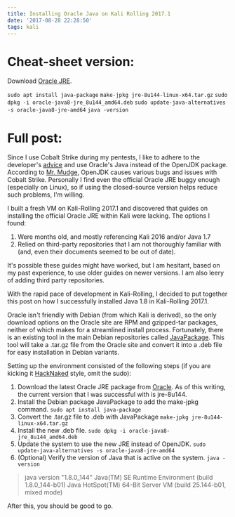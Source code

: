 ```yaml
---
title: Installing Oracle Java on Kali Rolling 2017.1
date: '2017-08-28 22:28:50'
tags: kali
---
```


# Cheat-sheet version:
Download [Oracle JRE](http://www.oracle.com/technetwork/java/javase/downloads/jre8-downloads-2133155.html). 

`sudo apt install java-package`
`make-jpkg jre-8u144-linux-x64.tar.gz`
`sudo dpkg -i oracle-java8-jre_8u144_amd64.deb`
`sudo update-java-alternatives -s oracle-java8-jre-amd64`
`java -version`

# Full post:

Since I use Cobalt Strike during my pentests, I like to adhere to the developer's [advice](https://www.cobaltstrike.com/help-install) and use Oracle's Java instead of the OpenJDK package. According to [Mr. Mudge](https://www.linkedin.com/in/rsmudge), OpenJDK causes various bugs and issues with Cobalt Strike. Personally I find even the official Oracle JRE buggy enough (especially on Linux), so if using the closed-source version helps reduce such problems, I'm willing.

I built a fresh VM on Kali-Rolling 2017.1 and discovered that guides on installing the official Oracle JRE within Kali were lacking.
The options I found:
1. Were months old, and mostly referencing Kali 2016 and/or Java 1.7
2. Relied on third-party repositories that I am not thoroughly familiar with (and, even their documents seemed to be out of date).

It's possible these guides might have worked, but I am hesitant, based on my past experience, to use older guides on newer versions. I am also leery of adding third party repositories.

With the rapid pace of development in Kali-Rolling, I decided to put together this post on how I successfully installed Java 1.8 in Kali-Rolling 2017.1.

Oracle isn't friendly with Debian (from which Kali is derived), so the only download options on the Oracle site are RPM and gzipped-tar packages, neither of which makes for a streamlined install process.
Fortunately, there is an existing tool in the main Debian repositories called [JavaPackage](https://wiki.debian.org/JavaPackage). This tool will take a .tar.gz file from the Oracle site and convert it into a .deb file for easy installation in Debian variants.

Setting up the environment consisted of the following steps (if you are kicking it [HackNaked](https://securityweekly.com/) style, omit the sudo):

1. Download the latest Oracle JRE package from [Oracle](http://www.oracle.com/technetwork/java/javase/downloads/jre8-downloads-2133155.html). As of this writing, the current version that I was successful with is jre-8u144.
2. Install the Debian package JavaPackage to add the make-jpkg command.
`sudo apt install java-package`
3. Convert the .tar.gz file to .deb with JavaPackage
`make-jpkg jre-8u144-linux-x64.tar.gz`
4. Install the new .deb file.
`sudo dpkg -i oracle-java8-jre_8u144_amd64.deb`
5. Update the system to use the new JRE instead of OpenJDK.
`sudo update-java-alternatives -s oracle-java8-jre-amd64`
5. (Optional) Verify the version of Java that is active on the system.
`java -version`
> java version "1.8.0_144"
> Java(TM) SE Runtime Environment (build 1.8.0_144-b01)
> Java HotSpot(TM) 64-Bit Server VM (build 25.144-b01, mixed mode)

After this, you should be good to go.

